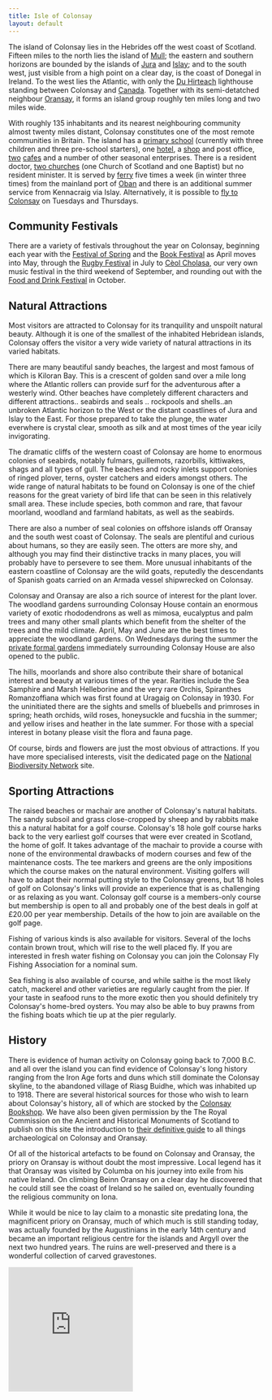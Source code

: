 ```yaml
---
title: Isle of Colonsay
layout: default
---
```



The island of Colonsay lies in the Hebrides off the west coast of Scotland. Fifteen miles to the north lies the island of [Mull][]; the eastern and southern horizons are bounded by the islands of [Jura][] and [Islay][]; and to the south west, just visible from a high point on a clear day, is the coast of Donegal in Ireland. To the west lies the Atlantic, with only the [Du Hirteach][] lighthouse standing between Colonsay and [Canada][]. Together with its semi-detatched neighbour [Oransay][], it forms an island group roughly ten miles long and two miles wide.

With roughly 135 inhabitants and its nearest neighbouring community almost twenty miles distant, Colonsay constitutes one of the most remote communities in Britain. The island has a [primary school][] (currently with three children and three pre-school starters), one [hotel][], a [shop][] and post office, [two][] [cafes][] and a number of other seasonal enterprises. There is a resident doctor, [two churches][] (one Church of Scotland and one Baptist) but no resident minister. It is served by [ferry][] five times a week (in winter three times) from the mainland port of [Oban][] and there is an additional summer service from Kennacraig via Islay. Alternatively, it is possible to [fly to Colonsay][] on Tuesdays and Thursdays.

## Community Festivals

There are a variety of festivals throughout the year on Colonsay, beginning each year with the [Festival of Spring][] and the [Book Festival][] as April moves into May, through the [Rugby Festival][] in July to [Cèol Cholasa][], our very own music festival in the third weekend of September, and rounding out with the [Food and Drink Festival][] in October.

## Natural Attractions

Most visitors are attracted to Colonsay for its tranquility and unspoilt natural beauty. Although it is one of the smallest of the inhabited Hebridean islands, Colonsay offers the visitor a very wide variety of natural attractions in its varied habitats.

There are many beautiful sandy beaches, the largest and most famous of which is Kiloran Bay. This is a crescent of golden sand over a mile long where the Atlantic rollers can provide surf for the adventurous after a westerly wind. Other beaches have completely different characters and different attractions.. seabirds and seals .. rockpools and shells..an unbroken Atlantic horizon to the West or the distant coastlines of Jura and Islay to the East. For those prepared to take the plunge, the water everwhere is crystal clear, smooth as silk and at most times of the year icily invigorating.

The dramatic cliffs of the western coast of Colonsay are home to enormous colonies of seabirds, notably fulmars, guillemots, razorbills, kittiwakes, shags and all types of gull. The beaches and rocky inlets support colonies of ringed plover, terns, oyster catchers and eiders amongst others. The wide range of natural habitats to be found on Colonsay is one of the chief reasons for the great variety of bird life that can be seen in this relatively small area. These include species, both common and rare, that favour moorland, woodland and farmland habitats, as well as the seabirds.

There are also a number of seal colonies on offshore islands off Oransay and the south west coast of Colonsay. The seals are plentiful and curious about humans, so they are easily seen. The otters are more shy, and although you may find their distinctive tracks in many places, you will probably have to persevere to see them. More unusual inhabitants of the eastern coastline of Colonsay are the wild goats, reputedly the descendants of Spanish goats carried on an Armada vessel shipwrecked on Colonsay.

Colonsay and Oransay are also a rich source of interest for the plant lover. The woodland gardens surrounding Colonsay House contain an enormous variety of exotic rhododendrons as well as mimosa, eucalyptus and palm trees and many other small plants which benefit from the shelter of the trees and the mild climate. April, May and June are the best times to appreciate the woodland gardens. On Wednesdays during the summer the [private formal gardens][] immediately surrounding Colonsay House are also opened to the public.

The hills, moorlands and shore also contribute their share of botanical interest and beauty at various times of the year. Rarities include the Sea Samphire and Marsh Helleborine and the very rare Orchis, Spiranthes Romanzoffiana which was first found at Uragaig on Colonsay in 1930. For the uninitiated there are the sights and smells of bluebells and primroses in spring; heath orchids, wild roses, honeysuckle and fucshia in the summer; and yellow irises and heather in the late summer. For those with a special interest in botany please visit the flora and fauna page.

Of course, birds and flowers are just the most obvious of attractions. If you have more specialised interests, visit the dedicated page on the [National Biodiversity Network][] site.

## Sporting Attractions

The raised beaches or machair are another of Colonsay's natural habitats. The sandy subsoil and grass close-cropped by sheep and by rabbits make this a natural habitat for a golf course. Colonsay's 18 hole golf course harks back to the very earliest golf courses that were ever created in Scotland, the home of golf. It takes advantage of the machair to provide a course with none of the environmental drawbacks of modern courses and few of the maintenance costs. The tee markers and greens are the only impositions which the course makes on the natural environment. Visiting golfers will have to adapt their normal putting style to the Colonsay greens, but 18 holes of golf on Colonsay's links will provide an experience that is as challenging or as relaxing as you want. Colonsay golf course is a members-only course but membership is open to all and probably one of the best deals in golf at £20.00 per year membership. Details of the how to join are available on the golf page.

Fishing of various kinds is also available for visitors. Several of the lochs contain brown trout, which will rise to the well placed fly. If you are interested in fresh water fishing on Colonsay you can join the Colonsay Fly Fishing Association for a nominal sum.

Sea fishing is also available of course, and while saithe is the most likely catch, mackerel and other varieties are regularly caught from the pier. If your taste in seafood runs to the more exotic then you should definitely try Colonsay's home-bred oysters. You may also be able to buy prawns from the fishing boats which tie up at the pier regularly.

## History

There is evidence of human activity on Colonsay going back to 7,000 B.C. and all over the island you can find evidence of Colonsay's long history ranging from the Iron Age forts and duns which still dominate the Colonsay skyline, to the abandoned village of Riasg Buidhe, which was inhabited up to 1918. There are several historical sources for those who wish to learn about Colonsay's history, all of which are stocked by the [Colonsay Bookshop][]. We have also been given permission by the The Royal Commission on the Ancient and Historical Monuments of Scotland to publish on this site the introduction to [their definitive guide][] to all things archaeological on Colonsay and Oransay.

Of all of the historical artefacts to be found on Colonsay and Oransay, the priory on Oransay is without doubt the most impressive. Local legend has it that Oransay was visited by Columba on his journey into exile from his native Ireland. On climbing Beinn Oransay on a clear day he discovered that he could still see the coast of Ireland so he sailed on, eventually founding the religious community on Iona.

While it would be nice to lay claim to a monastic site predating Iona, the magnificent priory on Oransay, much of which much is still standing today, was actually founded by the Augustinians in the early 14th century and became an important religious centre for the islands and Argyll over the next two hundred years. The ruins are well-preserved and there is a wonderful collection of carved gravestones.

<iframe id="forecast_embed" frameborder="0" height="245" width="245" src="https://forecast.io/embed/#lat= 56.075721&amp;lon=-6.221008&amp;name=Isle of Colonsay&amp;color=#af101c&amp;units=uk"></iframe>

[Mull]: http://www.isle-of-mull.net
[Jura]: http://www.jurainfo.com/
[Islay]: http://islayinfo.com
[Du Hirteach]: https://www.nlb.org.uk/LighthouseLibrary/Lighthouse/Dubh-Artach/
[Canada]: http://www.colonsay.ca/colonsay/
[Oransay]: http://www.rspb.org.uk/reserves-and-events/find-a-reserve/reserves-a-z/reserves-by-name/o/oronsay/index.aspx
[primary school]: http://www.kilchattan.argyll-bute.sch.uk/
[hotel]: http://www.colonsayholidays.co.uk/
[shop]: http://www.colonsayshop.net/
[two]: http://www.thecolonsaypantry.co.uk
[cafes]: http://www.colonsayholidays.co.uk/the-island/gardens-cafe/565
[two churches]: http://www.colonsaychurches.org
[ferry]: https://www.calmac.co.uk/oban-colonsay-portaskaig-kennacraig-colonsay-ferry-summer-timetable
[Oban]: https://www.oban.org.uk/index.php
[fly to Colonsay]: https://www.hebrideanair.co.uk/summer-timetable
[Festival of Spring]: http://www.colonsayspringfest.co.uk
[Book Festival]: http://www.colonsaybookfestival.org.uk/
[Rugby Festival]: http://www.colonsayrugbyfestival.com/
[Cèol Cholasa]: http://www.ceolcholasa.co.uk/
[Food and Drink Festival]: http://www.colonsayspringfest.co.uk
[private formal gardens]: http://www.colonsayholidays.co.uk/the-island/gardens-cafe/565
[National Biodiversity Network]: https://records.nbnatlas.org/explore/your-area#56.068|-6.206000000000017|12|ALL_SPECIES
[Colonsay Bookshop]: http://www.houseoflochar.com/index.htm
[their definitive guide]: http://cdn.lanetech.co.uk/documents/1746e1ac-e7ff-4811-9469-23b6d70a8a5e/Archaeology.pdf